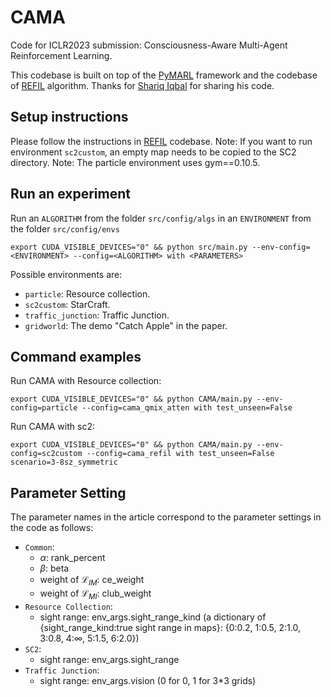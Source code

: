 # CAMA
Code for ICLR2023 submission: Consciousness-Aware Multi-Agent Reinforcement Learning.

This codebase is built on top of the [PyMARL](https://github.com/oxwhirl/pymarl) framework and the codebase of [REFIL](https://github.com/shariqiqbal2810/REFIL) algorithm. Thanks for [Shariq Iqbal](https://github.com/shariqiqbal2810) for sharing his code.

## Setup instructions

Please follow the instructions in [REFIL](https://github.com/shariqiqbal2810/REFIL) codebase. Note: If you want to run environment `sc2custom`, an empty map  needs to be copied to the SC2 directory. Note: The particle environment uses gym==0.10.5.

## Run an experiment 

Run an `ALGORITHM` from the folder `src/config/algs`
in an `ENVIRONMENT` from the folder `src/config/envs`

```shell
export CUDA_VISIBLE_DEVICES="0" && python src/main.py --env-config=<ENVIRONMENT> --config=<ALGORITHM> with <PARAMETERS>
```

Possible environments are:
- `particle`: Resource collection.
- `sc2custom`: StarCraft.
- `traffic_junction`: Traffic Junction.
- `gridworld`: The demo "Catch Apple" in the paper.

## Command examples

  Run CAMA with Resource collection:

```shell
export CUDA_VISIBLE_DEVICES="0" && python CAMA/main.py --env-config=particle --config=cama_qmix_atten with test_unseen=False
```

Run CAMA with sc2:

```shell
export CUDA_VISIBLE_DEVICES="0" && python CAMA/main.py --env-config=sc2custom --config=cama_refil with test_unseen=False scenario=3-8sz_symmetric
```

## Parameter Setting
The parameter names in the article correspond to the parameter settings in the code as follows:
- `Common`:
  - $\alpha$: rank_percent
  - $\beta$: beta
  - weight of $\mathcal{L}_{IM}$: ce_weight
  - weight of $\mathcal{L}_{MI}$: club_weight
- `Resource Collection`:
  - sight range: env_args.sight_range_kind (a dictionary of \{sight_range_kind:true sight range in maps\}: \{0:0.2, 1:0.5, 2:1.0, 3:0.8, 4:$\infty$, 5:1.5, 6:2.0\})
- `SC2`:
  - sight range: env_args.sight_range
- `Traffic Junction`:
  - sight range: env_args.vision (0 for 0, 1 for 3*3 grids)
  